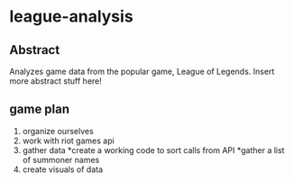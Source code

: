 # league-analysis
## Abstract
  Analyzes game data from the popular game, League of Legends. Insert more abstract stuff here!
## game plan
1. organize ourselves
2. work with riot games api
3. gather data
  *create a working code to sort calls from API
  *gather a list of summoner names
4. create visuals of data 
